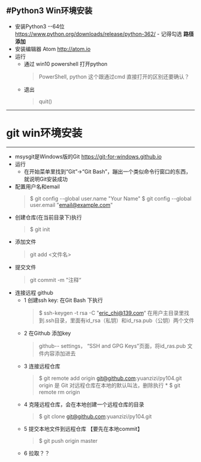 #Python3 Win环境安装
----
* 安装Python3 --64位
<https://www.python.org/downloads/release/python-362/>
        - 记得勾选 **路径添加**
* 安装编辑器 Atom <http://atom.io>
* 运行
    - 通过 win10 powershell 打开python
        > PowerShell, python
            这个跟通过cmd 直接打开的区别还要确认？
    - 退出
        > quit()
****

# git win环境安装
---
*  msysgit是Windows版的Git <https://git-for-windows.github.io>
*  运行
    -  在开始菜单里找到“Git”->“Git Bash”，蹦出一个类似命令行窗口的东西，就说明Git安装成功 
* 配置用户名和email
    > $ git config --global user.name "Your Name"
    > $ git config --global user.email "email@example.com"
* 创建仓库(在当前目录下)执行
    > $ git init
* 添加文件
    > git add <文件名>
* 提交文件
    > git commit -m "注释“
* 连接远程 github
    - 1 创建ssh key: 在Git Bash 下执行
        >  $ ssh-keygen -t rsa -C "eric_chi@139.com“
        > 在用户主目录里找到.ssh目录，里面有id_rsa（私钥）和id_rsa.pub（公钥）两个文件
    - 2 在Github 添加key
        > github-- settings， “SSH and GPG Keys”页面，将id_ras.pub 文件内容添加进去
    - 3 连接远程仓库
        > $ git remote add origin git@github.com:yuanzizi/py104.git
        > origin 是 Git 对远程仓库在本地的默认叫法，删除执行 
            * $ git remote rm origin
    - 4 克隆远程仓库，会在本地创建一个远程仓库的目录
        > $ git clone git@github.com:yuanzizi/py104.git
    - 5 提交本地文件到远程仓库 【要先在本地commit】
        > $ git push origin master
    - 6 拉取？？




